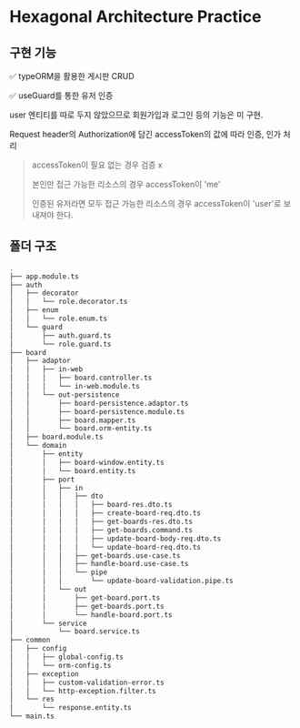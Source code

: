 # Hexagonal Architecture Practice

## 구현 기능

✅ typeORM을 활용한 게시판 CRUD

✅ useGuard를 통한 유저 인증

user 엔티티를 따로 두지 않았으므로 회원가입과 로그인 등의 기능은 미 구현.

Request header의 Authorization에 담긴 accessToken의 값에 따라 인증, 인가 처리

> accessToken이 필요 없는 경우 검증 x
>
> 본인만 접근 가능한 리소스의 경우 accessToken이 'me'
>
> 인증된 유저라면 모두 접근 가능한 리소스의 경우 accessToken이 'user'로 보내져야 한다.

## 폴더 구조

```bash
.
├── app.module.ts
├── auth
│   ├── decorator
│   │   └── role.decorator.ts
│   ├── enum
│   │   └── role.enum.ts
│   └── guard
│       ├── auth.guard.ts
│       └── role.guard.ts
├── board
│   ├── adaptor
│   │   ├── in-web
│   │   │   ├── board.controller.ts
│   │   │   └── in-web.module.ts
│   │   └── out-persistence
│   │       ├── board-persistence.adaptor.ts
│   │       ├── board-persistence.module.ts
│   │       ├── board.mapper.ts
│   │       └── board.orm-entity.ts
│   ├── board.module.ts
│   └── domain
│       ├── entity
│       │   ├── board-window.entity.ts
│       │   └── board.entity.ts
│       ├── port
│       │   ├── in
│       │   │   ├── dto
│       │   │   │   ├── board-res.dto.ts
│       │   │   │   ├── create-board-req.dto.ts
│       │   │   │   ├── get-boards-res.dto.ts
│       │   │   │   ├── get-boards.command.ts
│       │   │   │   ├── update-board-body-req.dto.ts
│       │   │   │   └── update-board-req.dto.ts
│       │   │   ├── get-boards.use-case.ts
│       │   │   ├── handle-board.use-case.ts
│       │   │   └── pipe
│       │   │       └── update-board-validation.pipe.ts
│       │   └── out
│       │       ├── get-board.port.ts
│       │       ├── get-boards.port.ts
│       │       └── handle-board.port.ts
│       └── service
│           └── board.service.ts
├── common
│   ├── config
│   │   ├── global-config.ts
│   │   └── orm-config.ts
│   ├── exception
│   │   ├── custom-validation-error.ts
│   │   └── http-exception.filter.ts
│   └── res
│       └── response.entity.ts
└── main.ts
```
